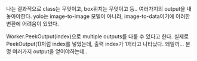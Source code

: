 나는 결과적으로 class는 무엇이고, box위치는 무엇이고 등.. 여러가지의 output을 내놓아야한다. yolo는 image-to-image 모델이 아니라, image-to-data이기에 이러한 변환에 어려움이 있었다. 

Worker.PeekOutput(index)으로 multiple outputs를 다룰 수 있다고 한다. 실제로 PeekOutput(1)처럼 index를 넣었는데, 출력 index가 1개라고 나타났다. 왜일까... 분명 여러가지 output을 얻어야하는데..
